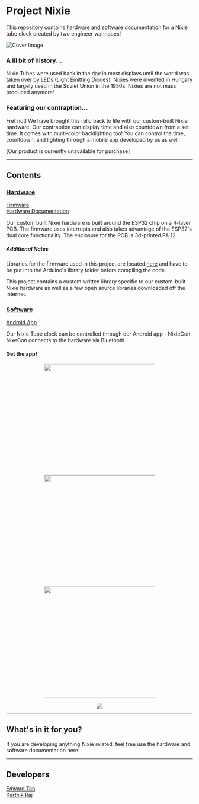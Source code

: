 # Project Nixie
This repository contains hardware and software documentation for a Nixie tube clock created by two engineer wannabes! <br>

![Cover Image](https://drive.google.com/uc?export=view&id=1ISCZ87VOQUT8qHJg4DFFtxaFQR4g-VNW)

### A lil bit of history...
Nixie Tubes were used back in the day in most displays until the world was taken over by LEDs (Light Emitting Diodes). Nixies were invented in Hungary and largely used in the Soviet Union in the 1950s. Nixies are not mass produced anymore! <br>

### Featuring our contraption...
Fret not! We have brought this relic back to life with our custom-built Nixie hardware. Our contraption can display time and also countdown from a set time. It comes with multi-color backlighting too! You can control the time, countdown, and lighting through a mobile app developed by us as well! <br>

[Our product is currently unavailable for purchase] <br>

___

## Contents
### [Hardware](https://github.com/devKarthikRaj/project-nixie/tree/master/Hardware) 
[Firmware](https://github.com/devKarthikRaj/project-nixie/tree/master/Hardware/Firmware) <br>
[Hardware Documentation](https://github.com/devKarthikRaj/project-nixie/tree/master/Hardware/Hardware%20Documentation) <br>

Our custom built Nixie hardware is built around the ESP32 chip on a 4-layer PCB. The firmware uses interrupts and also takes advantage of the ESP32's dual core functionality. The enclosure for the PCB is 3d-printed PA 12. <br>

##### Additional Notes
Libraries for the firmware used in this project are located [here](https://github.com/devKarthikRaj/project-nixie/tree/master/Hardware/Firmware/Libraries) and have to be put into the Arduino's library folder before compiling the code. <br>

This project contains a custom written library specific to our custom-built Nixie hardware as well as a few open source libraries downloaded off the internet.

### [Software](https://github.com/devKarthikRaj/project-nixie/tree/master/Software) <br>
[Android App](https://github.com/devKarthikRaj/project-nixie/tree/master/Software) <br>

Our Nixie Tube clock can be controlled through our Android app - NixieCon. NixeCon connects to the hardware via Bluetooth.

#### Get the app!
<div align="center">
	<p float="left">
		<img src="https://drive.google.com/uc?export=view&id=1HyYBXJ0fQLPbphzMWAkY_Zig-mV50mGT" height="300"> 
		<img src="https://drive.google.com/uc?export=view&id=1I7a_C3IQ5gpD9yG2XNPnXy6p5Sw_wXa3" height="300"> 
		<img src="https://drive.google.com/uc?export=view&id=1HyexAPifqvR2obPhjKel27XPyoyMqOuk" height="300">
	</p>
	</p>
		<a href="https://play.google.com/store/apps/details?id=com.raj.projectnixiev3">
			<img src="https://drive.google.com/uc?export=view&id=1hqWEkSeNjhhtVZcWNqooTvevPk3sEfvX" class="center">
		</a>
	</p>
</div>

___ 

## What's in it for you? <br>
If you are developing anything Nixie related, feel free use the hardware and software documentation here!

___ 

## Developers
[Edward Tan](https://github.com/edward62740) <br>
[Karthik Raj](https://github.com/devKarthikRaj)